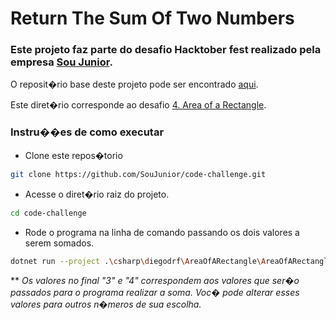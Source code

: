 # Return The Sum Of Two Numbers

### Este projeto faz parte do desafio Hacktober fest realizado pela empresa [Sou Junior](https://www.linkedin.com/company/soujunior/).

O reposit�rio base deste projeto pode ser encontrado [aqui](../../../.).

Este diret�rio corresponde ao desafio [4. Area of a Rectangle](https://edabit.com/challenge/g6b9HqkXqWu6GpfTo).

### Instru��es de como executar

- Clone este repos�torio
```bash
git clone https://github.com/SouJunior/code-challenge.git
```

- Acesse o diret�rio raiz do projeto.
```bash
cd code-challenge
```

- Rode o programa na linha de comando passando os dois valores a serem somados.
```bash
dotnet run --project .\csharp\diegodrf\AreaOfARectangle\AreaOfARectangle\AreaOfARectangle.csproj 3 4
```
** *Os valores no final "3" e "4" correspondem aos valores que ser�o passados para o programa realizar a soma. Voc� pode alterar esses valores para outros n�meros de sua escolha.*